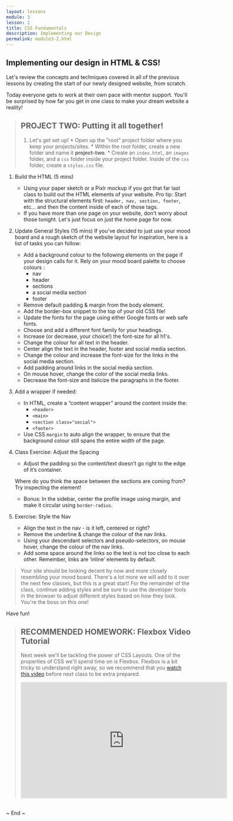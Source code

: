 ```yaml
---
layout: lessons
module: 3
lesson: 2
title: CSS Fundamentals
description: Implementing our Design
permalink: module3-2.html
---
```


## Implementing our design in HTML & CSS!

Let's review the concepts and techniques covered in all of the previous lessons by creating the start of our newly designed website, from scratch.

Today everyone gets to work at their own pace with mentor support. You'll be surprised by how far you get in one class to make your dream website a reality!

>## PROJECT TWO: Putting it all together!
>
>1.  Let's get set up!
	* Open up the "root" project folder where you keep your projects/sites.
	* Within the root folder, create a new folder and name it **project-two**.
	* Create an `index.html`, an `images` folder, and a `css` folder inside your project folder. Inside of the `css` folder, create a `styles.css` file.
1. Build the HTML (5 mins)
	* Using your paper sketch or a Pixlr mockup if you got that far last class to build out the HTML elements of your website. Pro tip: Start with the structural elements first: `header, nav, section, footer`, etc... and then the content inside of each of those tags.
	* If you have more than one page on your website, don't worry about those tonight. Let's just focus on just the home page for now.

1. Update General Styles (15 mins)
If you've decided to just use your mood board and a rough sketch of the website layout for inspiration, here is a list of tasks you can follow:

	* Add a background colour to the following elements on the page if your design calls for it. Rely on your mood board palette to choose colours :
		* nav
		* header
		* sections
		* a social media section
		* footer
	* Remove default padding & margin from the body element.
	* Add the border-box snippet to the top of your old CSS file!
	* Update the fonts for the page using either Google fonts or web safe fonts.
	* Choose and add a different font family for your headings.
	* Increase (or decrease, your choice!) the font-size for all h1's.
	* Change the colour for all text in the header.
	* Center align the text in the header, footer and social media section.
	* Change the colour and increase the font-size for the links in the social media section.
	* Add padding around links in the social media section.
	* On mouse hover, change the color of the social media links.
	* Decrease the font-size and italicize the paragraphs in the footer.  
1. Add a wrapper if needed:
	* In HTML, create a “content wrapper” around the content inside the:
		* `<header>`
		* `<main>`
		* `<section class="social">`
		* `<footer>`
	* Use CSS `margin` to auto align the wrapper, to ensure that the background colour still spans the entire width of the page.

1. Class Exercise: Adjust the Spacing
	* Adjust the padding so the content/text doesn’t go right to the edge of it’s container.

	Where do you think the space between the sections are coming from? Try inspecting the element!
	* Bonus: In the sidebar, center the profile image using margin, and make it circular using `border-radius`.

1. Exercise: Style the Nav
	* Align the text in the nav - is it left, centered or right?
	* Remove the underline & change the colour of the nav links.
	* Using your descendant selectors and pseudo-selectors, on mouse hover, change the colour of the nav links.
	*  Add some space around the links so the text is not too close to each other. Remember, links are ‘inline’ elements by default.

> Your site should be looking decent by now and more closely resembling your mood board. There's a lot more we will add to it over the next few classes, but this is a great start! For the remainder of the class, continue adding styles and be sure to use the developer tools in the browser to adjust different styles based on how they look. You're the boss on this one!

Have fun!

> ## RECOMMENDED HOMEWORK: Flexbox Video Tutorial
> Next week we'll be tackling the power of CSS Layouts. One of the properties of CSS we'll spend time on is Flexbox. Flexbox is a bit tricky to understand right away, so we recommend that you [watch this video](https://www.youtube.com/watch?v=G7EIAgfkhmg&feature=youtu.be) before next class to be extra prepared.
><iframe width="560" height="315" src="https://www.youtube.com/embed/G7EIAgfkhmg" frameborder="0" allowfullscreen></iframe>

<br>
~ End ~
